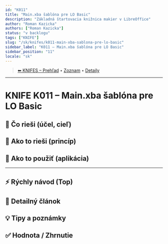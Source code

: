```yaml
---
id: "K011"
title: "Main.xba šablóna pre LO Basic"
description: "Základná štartovacia knižnica makier v LibreOffice"
author: "Roman Kazicka"
authors: ["Roman Kazicka"]
status: "v backlogu"
tags: ["KNIFE"]
slug: "/sk/knifes/k011-main-xba-sablona-pre-lo-basic"
sidebar_label: "K011 – Main.xba šablóna pre LO Basic"
sidebar_position: "11"
locale: "sk"
---
```

<!-- body:start -->

<!-- nav:knifes -->
> [⬅ KNIFES – Prehľad](../KNIFEsOverview.md) • [Zoznam](../KNIFE_Overview_List.md) • [Detaily](../KNIFE_Overview_Details.md)
---
# KNIFE K011 – Main.xba šablóna pre LO Basic

## 🎯 Čo rieši (účel, cieľ)

## 🧩 Ako to rieši (princíp)

## 🧪 Ako to použiť (aplikácia)

---

## ⚡ Rýchly návod (Top)

## 📜 Detailný článok

## 💡 Tipy a poznámky

## ✅ Hodnota / Zhrnutie

